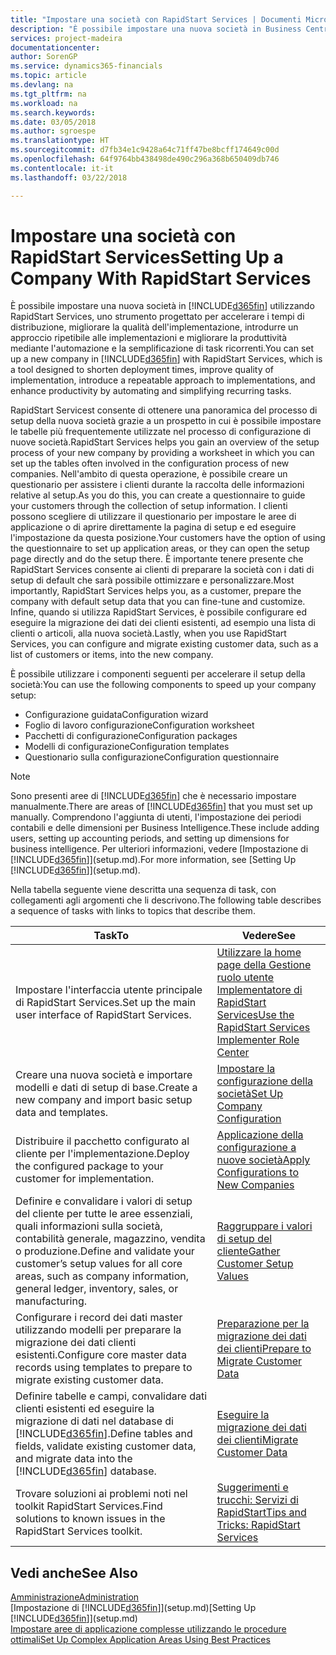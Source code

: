 ```yaml
---
title: "Impostare una società con RapidStart Services | Documenti Microsoft"
description: "È possibile impostare una nuova società in Business Central utilizzando RapidStart Services, uno strumento progettato per accelerare i tempi di distribuzione, migliorare la qualità dell'implementazione, introdurre un approccio ripetibile alle implementazioni e migliorare la produttività mediante l'automazione e la semplificazione di task ricorrenti."
services: project-madeira
documentationcenter: 
author: SorenGP
ms.service: dynamics365-financials
ms.topic: article
ms.devlang: na
ms.tgt_pltfrm: na
ms.workload: na
ms.search.keywords: 
ms.date: 03/05/2018
ms.author: sgroespe
ms.translationtype: HT
ms.sourcegitcommit: d7fb34e1c9428a64c71ff47be8bcff174649c00d
ms.openlocfilehash: 64f9764bb438498de490c296a368b650409db746
ms.contentlocale: it-it
ms.lasthandoff: 03/22/2018

---
```

# <a name="setting-up-a-company-with-rapidstart-services"></a><span data-ttu-id="73d59-103">Impostare una società con RapidStart Services</span><span class="sxs-lookup"><span data-stu-id="73d59-103">Setting Up a Company With RapidStart Services</span></span>
<span data-ttu-id="73d59-104">È possibile impostare una nuova società in [!INCLUDE[d365fin](includes/d365fin_md.md)] utilizzando RapidStart Services, uno strumento progettato per accelerare i tempi di distribuzione, migliorare la qualità dell'implementazione, introdurre un approccio ripetibile alle implementazioni e migliorare la produttività mediante l'automazione e la semplificazione di task ricorrenti.</span><span class="sxs-lookup"><span data-stu-id="73d59-104">You can set up a new company in [!INCLUDE[d365fin](includes/d365fin_md.md)] with RapidStart Services, which is a tool designed to shorten deployment times, improve quality of implementation, introduce a repeatable approach to implementations, and enhance productivity by automating and simplifying recurring tasks.</span></span>  

<span data-ttu-id="73d59-105">RapidStart Servicest consente di ottenere una panoramica del processo di setup della nuova società grazie a un prospetto in cui è possibile impostare le tabelle più frequentemente utilizzate nel processo di configurazione di nuove società.</span><span class="sxs-lookup"><span data-stu-id="73d59-105">RapidStart Services helps you gain an overview of the setup process of your new company by providing a worksheet in which you can set up the tables often involved in the configuration process of new companies.</span></span> <span data-ttu-id="73d59-106">Nell'ambito di questa operazione, è possibile creare un questionario per assistere i clienti durante la raccolta delle informazioni relative al setup.</span><span class="sxs-lookup"><span data-stu-id="73d59-106">As you do this, you can create a questionnaire to guide your customers through the collection of setup information.</span></span> <span data-ttu-id="73d59-107">I clienti possono scegliere di utilizzare il questionario per impostare le aree di applicazione o di aprire direttamente la pagina di setup e ed eseguire l'impostazione da questa posizione.</span><span class="sxs-lookup"><span data-stu-id="73d59-107">Your customers have the option of using the questionnaire to set up application areas, or they can open the setup page directly and do the setup there.</span></span> <span data-ttu-id="73d59-108">È importante tenere presente che RapidStart Services consente ai clienti di preparare la società con i dati di setup di default che sarà possibile ottimizzare e personalizzare.</span><span class="sxs-lookup"><span data-stu-id="73d59-108">Most importantly, RapidStart Services helps you, as a customer, prepare the company with default setup data that you can fine-tune and customize.</span></span> <span data-ttu-id="73d59-109">Infine, quando si utilizza RapidStart Services, è possibile configurare ed eseguire la migrazione dei dati dei clienti esistenti, ad esempio una lista di clienti o articoli, alla nuova società.</span><span class="sxs-lookup"><span data-stu-id="73d59-109">Lastly, when you use RapidStart Services, you can configure and migrate existing customer data, such as a list of customers or items, into the new company.</span></span>

<span data-ttu-id="73d59-110">È possibile utilizzare i componenti seguenti per accelerare il setup della società:</span><span class="sxs-lookup"><span data-stu-id="73d59-110">You can use the following components to speed up your company setup:</span></span>  

-   <span data-ttu-id="73d59-111">Configurazione guidata</span><span class="sxs-lookup"><span data-stu-id="73d59-111">Configuration wizard</span></span>  
-   <span data-ttu-id="73d59-112">Foglio di lavoro configurazione</span><span class="sxs-lookup"><span data-stu-id="73d59-112">Configuration worksheet</span></span>  
-   <span data-ttu-id="73d59-113">Pacchetti di configurazione</span><span class="sxs-lookup"><span data-stu-id="73d59-113">Configuration packages</span></span>  
-   <span data-ttu-id="73d59-114">Modelli di configurazione</span><span class="sxs-lookup"><span data-stu-id="73d59-114">Configuration templates</span></span>  
-   <span data-ttu-id="73d59-115">Questionario sulla configurazione</span><span class="sxs-lookup"><span data-stu-id="73d59-115">Configuration questionnaire</span></span>  

> [!Note]  
>  <span data-ttu-id="73d59-116">Sono presenti aree di [!INCLUDE[d365fin](includes/d365fin_md.md)] che è necessario impostare manualmente.</span><span class="sxs-lookup"><span data-stu-id="73d59-116">There are areas of [!INCLUDE[d365fin](includes/d365fin_md.md)] that you must set up manually.</span></span> <span data-ttu-id="73d59-117">Comprendono l'aggiunta di utenti, l'impostazione dei periodi contabili e delle dimensioni per Business Intelligence.</span><span class="sxs-lookup"><span data-stu-id="73d59-117">These include adding users, setting up accounting periods, and setting up dimensions for business intelligence.</span></span> <span data-ttu-id="73d59-118">Per ulteriori informazioni, vedere [Impostazione di [!INCLUDE[d365fin](includes/d365fin_md.md)]](setup.md).</span><span class="sxs-lookup"><span data-stu-id="73d59-118">For more information, see [Setting Up [!INCLUDE[d365fin](includes/d365fin_md.md)]](setup.md).</span></span>

 <span data-ttu-id="73d59-119">Nella tabella seguente viene descritta una sequenza di task, con collegamenti agli argomenti che li descrivono.</span><span class="sxs-lookup"><span data-stu-id="73d59-119">The following table describes a sequence of tasks with links to topics that describe them.</span></span>

|<span data-ttu-id="73d59-120">**Task**</span><span class="sxs-lookup"><span data-stu-id="73d59-120">**To**</span></span>|<span data-ttu-id="73d59-121">**Vedere**</span><span class="sxs-lookup"><span data-stu-id="73d59-121">**See**</span></span>|  
|------------|-------------|  
|<span data-ttu-id="73d59-122">Impostare l'interfaccia utente principale di RapidStart Services.</span><span class="sxs-lookup"><span data-stu-id="73d59-122">Set up the main user interface of RapidStart Services.</span></span>|[<span data-ttu-id="73d59-123">Utilizzare la home page della Gestione ruolo utente Implementatore di RapidStart Services</span><span class="sxs-lookup"><span data-stu-id="73d59-123">Use the RapidStart Services Implementer Role Center</span></span>](admin-how-to-use-the-rapidstart-services-role-center-to-track-progress.md)|  
|<span data-ttu-id="73d59-124">Creare una nuova società e importare modelli e dati di setup di base.</span><span class="sxs-lookup"><span data-stu-id="73d59-124">Create a new company and import basic setup data and templates.</span></span>|[<span data-ttu-id="73d59-125">Impostare la configurazione della società</span><span class="sxs-lookup"><span data-stu-id="73d59-125">Set Up Company Configuration</span></span>](admin-set-up-company-configuration.md)|  
|<span data-ttu-id="73d59-126">Distribuire il pacchetto configurato al cliente per l'implementazione.</span><span class="sxs-lookup"><span data-stu-id="73d59-126">Deploy the configured package to your customer for implementation.</span></span>|[<span data-ttu-id="73d59-127">Applicazione della configurazione a nuove società</span><span class="sxs-lookup"><span data-stu-id="73d59-127">Apply Configurations to New Companies</span></span>](admin-apply-configuration-to-new-companies.md)|
|<span data-ttu-id="73d59-128">Definire e convalidare i valori di setup del cliente per tutte le aree essenziali, quali informazioni sulla società, contabilità generale, magazzino, vendita o produzione.</span><span class="sxs-lookup"><span data-stu-id="73d59-128">Define and validate your customer’s setup values for all core areas, such as company information, general ledger, inventory, sales, or manufacturing.</span></span>|[<span data-ttu-id="73d59-129">Raggruppare i valori di setup del cliente</span><span class="sxs-lookup"><span data-stu-id="73d59-129">Gather Customer Setup Values</span></span>](admin-gather-customer-setup-values.md)|  
|<span data-ttu-id="73d59-130">Configurare i record dei dati master utilizzando modelli per preparare la migrazione dei dati clienti esistenti.</span><span class="sxs-lookup"><span data-stu-id="73d59-130">Configure core master data records using templates to prepare to migrate existing customer data.</span></span>|[<span data-ttu-id="73d59-131">Preparazione per la migrazione dei dati dei clienti</span><span class="sxs-lookup"><span data-stu-id="73d59-131">Prepare to Migrate Customer Data</span></span>](admin-use-templates-to-prepare-customer-data-for-migration.md)|  
|<span data-ttu-id="73d59-132">Definire tabelle e campi, convalidare dati clienti esistenti ed eseguire la migrazione di dati nel database di [!INCLUDE[d365fin](includes/d365fin_md.md)].</span><span class="sxs-lookup"><span data-stu-id="73d59-132">Define tables and fields, validate existing customer data, and migrate data into the [!INCLUDE[d365fin](includes/d365fin_md.md)] database.</span></span>|[<span data-ttu-id="73d59-133">Eseguire la migrazione dei dati dei clienti</span><span class="sxs-lookup"><span data-stu-id="73d59-133">Migrate Customer Data</span></span>](admin-migrate-customer-data.md)|  
|<span data-ttu-id="73d59-134">Trovare soluzioni ai problemi noti nel toolkit RapidStart Services.</span><span class="sxs-lookup"><span data-stu-id="73d59-134">Find solutions to known issues in the RapidStart Services toolkit.</span></span>|[<span data-ttu-id="73d59-135">Suggerimenti e trucchi: Servizi di RapidStart</span><span class="sxs-lookup"><span data-stu-id="73d59-135">Tips and Tricks: RapidStart Services</span></span>](admin-tips-and-tricks-rapidstart-services.md)|  

## <a name="see-also"></a><span data-ttu-id="73d59-136">Vedi anche</span><span class="sxs-lookup"><span data-stu-id="73d59-136">See Also</span></span>  
[<span data-ttu-id="73d59-137">Amministrazione</span><span class="sxs-lookup"><span data-stu-id="73d59-137">Administration</span></span>](admin-setup-and-administration.md)  
<span data-ttu-id="73d59-138">[Impostazione di [!INCLUDE[d365fin](includes/d365fin_md.md)]](setup.md)</span><span class="sxs-lookup"><span data-stu-id="73d59-138">[Setting Up [!INCLUDE[d365fin](includes/d365fin_md.md)]](setup.md)</span></span>  
[<span data-ttu-id="73d59-139">Impostare aree di applicazione complesse utilizzando le procedure ottimali</span><span class="sxs-lookup"><span data-stu-id="73d59-139">Set Up Complex Application Areas Using Best Practices</span></span>](set-up-complex-application-areas-using-best-practices.md)   

